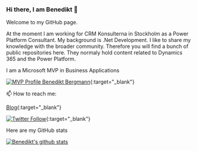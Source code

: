 ### Hi there, I am Benedikt 👋
Welcome to my GitHub page.

At the moment I am working for CRM Konsulterna in Stockholm as a Power Platform Consultant. My background is .Net Development.
I like to share my knowledge with the broader community. Therefore you will find a bunch of public repositories here. They normaly hold content related to Dynamics 365 and the Power Platform.

I am a Microsoft MVP in Business Applications

[![MVP Profile Benedikt Bergmann](https://msendpointmgr.com/wp-content/uploads/2021/01/mvp-banner-216px.png)](https://mvp.microsoft.com/en-us/PublicProfile/5004113?fullName=Benedikt%20Bergmann){:target="_blank"}

📫 How to reach me:

[Blog](http://benediktbergmann.eu){:target="_blank"}

[![Twitter Follow](https://img.shields.io/twitter/follow/bergmannbene?color=blue&logo=twitter&style=for-the-badge)](https://twitter.com/intent/follow?screen_name=bergmannbene){:target="_blank"}


Here are my GitHub stats

[![Benedikt's github stats](https://github-readme-stats.vercel.app/api?username=benediktbergmann)](https://github.com/benediktbergmann)

<!--
**BenediktBergmann/BenediktBergmann** is a ✨ _special_ ✨ repository because its `README.md` (this file) appears on your GitHub profile.

Here are some ideas to get you started:

- 🔭 I’m currently working on ...
- 🌱 I’m currently learning ...
- 👯 I’m looking to collaborate on ...
- 🤔 I’m looking for help with ...
- 💬 Ask me about ...
- 📫 How to reach me: ...
- 😄 Pronouns: ...
- ⚡ Fun fact: ...
-->

